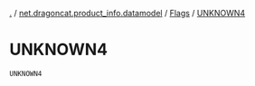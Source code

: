 [.](../../index.md) / [net.dragoncat.product_info.datamodel](../index.md) / [Flags](index.md) / [UNKNOWN4](./-u-n-k-n-o-w-n4.md)

# UNKNOWN4

`UNKNOWN4`